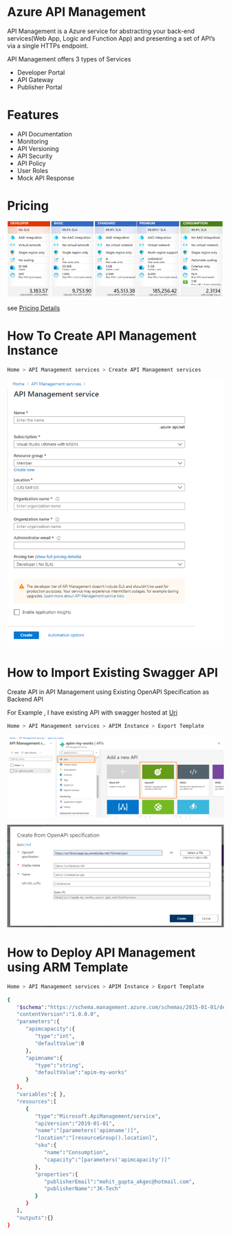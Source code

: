 # Azure API Management

API Management is a Azure service for abstracting your back-end services(Web App, Logic and Function App) and presenting a set of API’s via a single HTTPs endpoint.

API Management offers 3 types of Services
  - Developer Portal
  - API Gateway
  - Publisher Portal

# Features

  - API Documentation
  - Monitoring
  - API Versioning
  - API Security
  - API Policy
  - User Roles
  - Mock API Response

# Pricing

![N|Solid](Images/APIM-Pricing.png)

see [Pricing Details](https://azure.microsoft.com/en-us/pricing/details/api-management/)
# How To Create API Management Instance

```sh
Home > API Management services > Create API Management services
```

![](Images/Create-APIM.png)

# How to Import Existing Swagger API 

Create API in API Management using Existing  OpenAPI Specification as Backend API

For Example , I have existing API with swagger hosted at [Uri](https://conferenceapi.azurewebsites.net/?format=json)

```sh
Home > API Management services > APIM Instance > Export Template
```
![](Images/Create-API-OpenAPI.png)

![](Images/Create-API-OpenAPI-Step2.png)


# How to Deploy API Management using ARM Template

```sh
Home > API Management services > APIM Instance > Export Template
```

```sh
{
   "$schema":"https://schema.management.azure.com/schemas/2015-01-01/deploymentTemplate.json#",
   "contentVersion":"1.0.0.0",
   "parameters":{
      "apimcapacity":{
         "type":"int",
         "defaultValue":0
      },
      "apimname":{
         "type":"string",
         "defaultValue":"apim-my-works"
      }
   },
   "variables":{ },
   "resources":[
      {
         "type":"Microsoft.ApiManagement/service",
         "apiVersion":"2019-01-01",
         "name":"[parameters('apimname')]",
         "location":"[resourceGroup().location]",
         "sku":{
            "name":"Consumption",
            "capacity":"[parameters('apimcapacity')]"
         },
         "properties":{
            "publisherEmail":"mohit_gupta_akgec@hotmail.com",
            "publisherName":"JK-Tech"
         }
      }
   ],
   "outputs":{}
}
```
